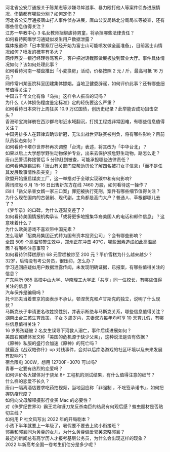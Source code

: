 河北省公安厅通报关于陈某志等涉嫌寻衅滋事、暴力殴打他人等案件侦办进展情况，伤情都有哪些分别？如何定伤？  
河北省公安厅通报唐山打人事件侦办进展，唐山公安局路北分局局长等被查，还有哪些信息值得关注？  
江苏一早教中心 3 名女教师捆绑虐待男童，将承担哪些法律责任？  
如何看待网曝学习通疑似发生用户数据泄露？  
媒体报道称「日本警察厅已经开始为富士山可能喷发做全面准备」，目前富士山情况如何？喷发的概率有多大？  
网传西安一银行经理辱骂客户，客户把对话截图做展板放到营业大厅。事件具体情况如何？该如何处理此事？  
如何看待河南一楼盘推出「小麦换房」活动，价格按照 2 元 / 斤，最高可抵 16 万元？  
网传常州某医院科室团建集体嫖娼，当地卫健委辟谣，如何评价此事？还有哪些细节值得关注？  
中国五千年文化有像「乌拉」这样令人振奋的词吗？  
为什么《人体损伤程度鉴定标准》定的轻伤要这么严重？  
如何看待日本央行上周狂买 10.9 万亿国债，创历史纪录？此举能否成功狙击空头？  
香港珍宝海鲜舫在西沙群岛附近水域翻沉，打捞工程或非常困难，有哪些信息值得关注？  
中国男排多人在菲律宾确诊新冠，无法出战世界联赛被判负，将有哪些影响？目前队员状态如何？  
如何看待卡塔尔世界杯再次调整「台湾」表述，将其改为「中华台北」？  
如果以后上大学想学野生动物保护专业，出来去保护濒危野生动物，路怎么走？  
唐山民警谎称接警后 5 分钟赶到被查，可能承担哪些法律责任？  
如何看待胡锡进称「唐山有关部门应帮助舆论了解四名被打女子信息」「而不是任其发展致事情性质突变」？  
欧盟开始重启煤炭工厂，这一举措对于全球实现碳中和有何影响?  
腾讯控股 6 月 15-16 日出售新东方在线 7460 万股，如何看待这一操作？  
四川「岳父杀害女婿一家三口案」罪犯被执行死刑，案件有哪些细节值得关注？  
为什么现在国内的古装剧、现代剧，主角都是高门大户？普通人、草根都哪儿去了？  
《梦华录》的口碑，为什么逐渐变差了？  
如何看待美国情报机构承认「或将更多地搜集华裔美国人的电话和邮件信息」？这意味着什么？  
为什么欧美游戏不喜欢带中国元素？  
怎么理解「招商局集团正式转为国有资本投资公司」？会有哪些影响？  
全国 509 个高温预警生效中，郑州正在冲击 40℃，哪些因素造成如此高温局面？有哪些注意事项？  
如何看待钟薛糕原价 68 元雪糕被炒至 200 元？平价雪糕为什么越来越少？  
32岁，后悔没有考公务员，很压抑，怎么办？  
学习通回应疑似用户数据泄露传闻，未发现明确证据，已报案，有哪些值得关注的信息？  
广东两所 985 高校中山大学、华南理工大学正「共享」同一位校长，有哪些值得关注的信息？  
汽车保养是骗局吗？  
托卡耶夫当着普京的面表示不承认，顿涅茨克和卢甘斯克的独立​，说明了什么现状？  
马斯克长子申请更名改姓换性别，并表示断绝与马斯克关系，哪些信息值得关注？  
湖南出台三孩生育政策，子女 3 周岁内，夫妻双方每年均可享 10 天育儿假，有哪些信息值得关注？  
16 岁男孩疑被 2 名女生误导下河救人溺亡，事件后续进展如何？  
美国右翼媒体发文称「美国的危机源于缺少父亲」，这种说法是否有依据？  
《原神》私服的盛行会加速《原神》的死亡吗？  
就最近《战双帕弥什》up 对线事件，会对以后库洛游戏的社区环境以及未来发展有影响吗？  
宿舍限电 300W，想用 12700F+3070 可以吗?  
青春一定要有热烈的恋爱吗？  
如何评价各大媒体对于骁龙 8+ 工程机的测试结果，有什么值得注意的细节？  
什么样的恋爱不长久？  
唐山一隔离酒店要求吃药拍视频，当地回应称「非强制 ，不吃签承诺书」，如何把握防疫尺度？  
如何向父母解释摄影行业买 Mac 的必要性？  
对《侏罗纪世界3》霸王龙和镰刀龙反杀南巨的结局有何观后感？蝗虫题材是否贴切主线？  
如何用 P 社文风写出 2022 年的开局剧本？  
小孩下半年就要上一年级了，暑假要不要去上幼小衔接班？  
郭芙和郭襄同为黄蓉的女儿，为什么黄蓉偏爱郭芙忽略郭襄？  
最近的新闻总有高学历人才报考基层公务员，为什么会出现这样的现象？  
2022 年新高考全国一卷考生们估分是多少呢？  
